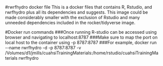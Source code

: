 #rwrfhydro docker file
This is a docker files that contains R, Rstudio, and rwrfhydro plus all its dependencies and suggests. 
This image could be made considerably smaller with the exclusion of Rstudio and many unneeded dependencies included in the rocker/tidyverse image.

#Docker run commands
###Once running R-studio can be accessed using browser and navigating to localhost:8787
###Make sure to map the port on local host to the container using -p 8787:8787
###For example, docker run --name rwrfhydro -d -p 8787:8787 -v /Volumes/d1/jmills/cuahsiTrainingMaterials:/home/rstudio/cuahsiTrainingMaterials rwrfhydro
